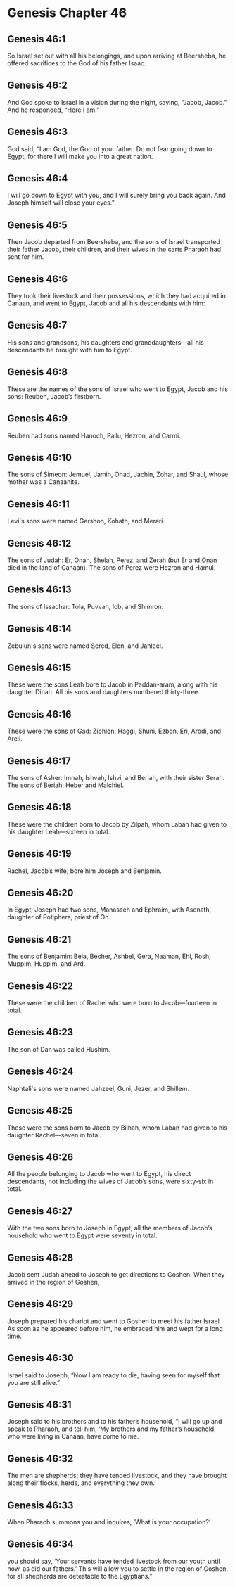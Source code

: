 # Genesis Chapter 46

## Genesis 46:1

So Israel set out with all his belongings, and upon arriving at Beersheba, he offered sacrifices to the God of his father Isaac.

## Genesis 46:2

And God spoke to Israel in a vision during the night, saying, “Jacob, Jacob.” And he responded, “Here I am.”

## Genesis 46:3

God said, “I am God, the God of your father. Do not fear going down to Egypt, for there I will make you into a great nation.

## Genesis 46:4

I will go down to Egypt with you, and I will surely bring you back again. And Joseph himself will close your eyes.”

## Genesis 46:5

Then Jacob departed from Beersheba, and the sons of Israel transported their father Jacob, their children, and their wives in the carts Pharaoh had sent for him.

## Genesis 46:6

They took their livestock and their possessions, which they had acquired in Canaan, and went to Egypt, Jacob and all his descendants with him:

## Genesis 46:7

His sons and grandsons, his daughters and granddaughters—all his descendants he brought with him to Egypt.

## Genesis 46:8

These are the names of the sons of Israel who went to Egypt, Jacob and his sons: Reuben, Jacob’s firstborn.

## Genesis 46:9

Reuben had sons named Hanoch, Pallu, Hezron, and Carmi.

## Genesis 46:10

The sons of Simeon: Jemuel, Jamin, Ohad, Jachin, Zohar, and Shaul, whose mother was a Canaanite.

## Genesis 46:11

Levi's sons were named Gershon, Kohath, and Merari.

## Genesis 46:12

The sons of Judah: Er, Onan, Shelah, Perez, and Zerah (but Er and Onan died in the land of Canaan). The sons of Perez were Hezron and Hamul.

## Genesis 46:13

The sons of Issachar: Tola, Puvvah, Iob, and Shimron.

## Genesis 46:14

Zebulun's sons were named Sered, Elon, and Jahleel.

## Genesis 46:15

These were the sons Leah bore to Jacob in Paddan-aram, along with his daughter Dinah. All his sons and daughters numbered thirty-three.

## Genesis 46:16

These were the sons of Gad: Ziphion, Haggi, Shuni, Ezbon, Eri, Arodi, and Areli.

## Genesis 46:17

The sons of Asher: Imnah, Ishvah, Ishvi, and Beriah, with their sister Serah. The sons of Beriah: Heber and Malchiel.

## Genesis 46:18

These were the children born to Jacob by Zilpah, whom Laban had given to his daughter Leah—sixteen in total.

## Genesis 46:19

Rachel, Jacob’s wife, bore him Joseph and Benjamin.

## Genesis 46:20

In Egypt, Joseph had two sons, Manasseh and Ephraim, with Asenath, daughter of Potiphera, priest of On.

## Genesis 46:21

The sons of Benjamin: Bela, Becher, Ashbel, Gera, Naaman, Ehi, Rosh, Muppim, Huppim, and Ard.

## Genesis 46:22

These were the children of Rachel who were born to Jacob—fourteen in total.

## Genesis 46:23

The son of Dan was called Hushim.

## Genesis 46:24

Naphtali's sons were named Jahzeel, Guni, Jezer, and Shillem.

## Genesis 46:25

These were the sons born to Jacob by Bilhah, whom Laban had given to his daughter Rachel—seven in total.

## Genesis 46:26

All the people belonging to Jacob who went to Egypt, his direct descendants, not including the wives of Jacob’s sons, were sixty-six in total.

## Genesis 46:27

With the two sons born to Joseph in Egypt, all the members of Jacob’s household who went to Egypt were seventy in total.

## Genesis 46:28

Jacob sent Judah ahead to Joseph to get directions to Goshen. When they arrived in the region of Goshen,

## Genesis 46:29

Joseph prepared his chariot and went to Goshen to meet his father Israel. As soon as he appeared before him, he embraced him and wept for a long time.

## Genesis 46:30

Israel said to Joseph, “Now I am ready to die, having seen for myself that you are still alive.”

## Genesis 46:31

Joseph said to his brothers and to his father’s household, “I will go up and speak to Pharaoh, and tell him, ‘My brothers and my father’s household, who were living in Canaan, have come to me.

## Genesis 46:32

The men are shepherds; they have tended livestock, and they have brought along their flocks, herds, and everything they own.’

## Genesis 46:33

When Pharaoh summons you and inquires, ‘What is your occupation?’

## Genesis 46:34

you should say, ‘Your servants have tended livestock from our youth until now, as did our fathers.’ This will allow you to settle in the region of Goshen, for all shepherds are detestable to the Egyptians.”
